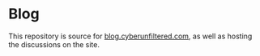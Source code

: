 # Blog

This repository is source for [blog.cyberunfiltered.com](https://blog.cyberunfiltered.com), as well as hosting the discussions on the site.